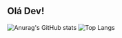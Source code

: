 ## Olá Dev!  

![Anurag's GitHub stats](https://github-readme-stats.vercel.app/api?username=italoszc&show_icon=true&theme=algolia)
![Top Langs](https://github-readme-stats.vercel.app/api/top-langs/?username=anuraghazra&layout=compact&icon=true&theme=dark)
